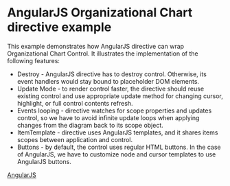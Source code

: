 # AngularJS Organizational Chart directive example
This example demonstrates how AngularJS directive can wrap Organizational Chart Control. It illustrates the implementation of the following features:

* Destroy - AngularJS directive has to destroy control. Otherwise, its event handlers would stay bound to placeholder DOM elements.
* Update Mode - to render control faster, the directive should reuse existing control and use appropriate update method for changing cursor, highlight, or full control contents refresh.
* Events looping - directive watches for scope properties and updates control, so we have to avoid infinite update loops when applying changes from the diagram back to its scope object.
* ItemTemplate - directive uses AngularJS templates, and it shares items scopes between application and control.
* Buttons - by default, the control uses regular HTML buttons. In the case of AngularJS, we have to customize node and cursor templates to use AngularJS buttons.

[AngularJS](angularjs.directives/CaseAngularJSFirstOrganizationalChartDirective.html)
